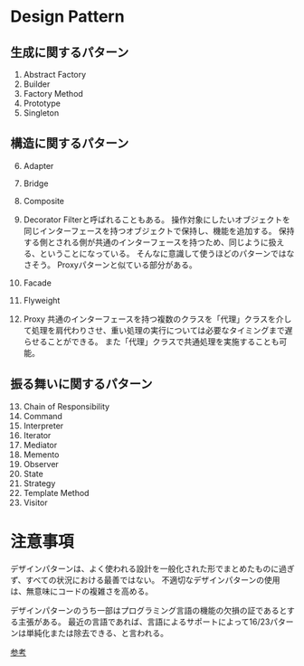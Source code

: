 # Design Pattern

## 生成に関するパターン

1. Abstract Factory
2. Builder
3. Factory Method
4. Prototype
5. Singleton

## 構造に関するパターン

6. Adapter
7. Bridge
8. Composite
9. Decorator
Filterと呼ばれることもある。
操作対象にしたいオブジェクトを同じインターフェースを持つオブジェクトで保持し、機能を追加する。
保持する側とされる側が共通のインターフェースを持つため、同じように扱える、ということになっている。
そんなに意識して使うほどのパターンではなさそう。
Proxyパターンと似ている部分がある。

10. Facade
11. Flyweight
12. Proxy
共通のインターフェースを持つ複数のクラスを「代理」クラスを介して処理を肩代わりさせ、重い処理の実行については必要なタイミングまで遅らせることができる。
また「代理」クラスで共通処理を実施することも可能。

## 振る舞いに関するパターン

13. Chain of Responsibility
14. Command
15. Interpreter
16. Iterator
17. Mediator
18. Memento
19. Observer
20. State
21. Strategy
22. Template Method
23. Visitor

# 注意事項

デザインパターンは、よく使われる設計を一般化された形でまとめたものに過ぎず、すべての状況における最善ではない。
不適切なデザインパターンの使用は、無意味にコードの複雑さを高める。

デザインパターンのうち一部はプログラミング言語の機能の欠損の証であるとする主張がある。
最近の言語であれば、言語によるサポートによって16/23パターンは単純化または除去できる、と言われる。

[参考](https://ja.wikipedia.org/wiki/%E3%83%87%E3%82%B6%E3%82%A4%E3%83%B3%E3%83%91%E3%82%BF%E3%83%BC%E3%83%B3_(%E3%82%BD%E3%83%95%E3%83%88%E3%82%A6%E3%82%A7%E3%82%A2))
